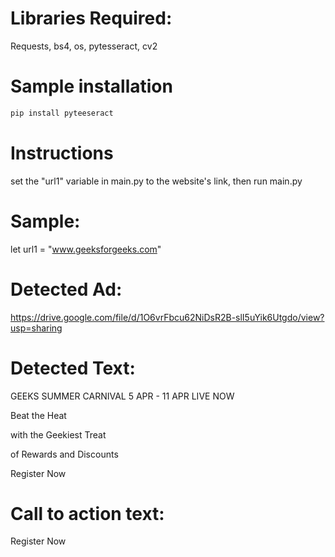 # Libraries Required:
Requests, bs4, os, pytesseract, cv2

# Sample installation
```bash
pip install pyteeseract
```
# Instructions
set the "url1" variable in main.py to the website's link, then run main.py

# Sample:
let url1 = "www.geeksforgeeks.com"

# Detected Ad:
https://drive.google.com/file/d/1O6vrFbcu62NiDsR2B-slI5uYik6Utgdo/view?usp=sharing
# Detected Text:
GEEKS SUMMER
CARNIVAL
5 APR - 11 APR
LIVE NOW

Beat the Heat

with the Geekiest Treat

of Rewards and Discounts

Register Now
# Call to action text:
Register Now
